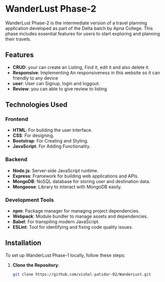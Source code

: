# WanderLust Phase-2

WanderLust Phase-2 is the intermediate version of a travel planning application developed as part of the Delta batch by Apna College. This phase includes essential features for users to start exploring and planning their travels.

## Features

- **CRUD**: your can create an Listing, Find it, edit it and also delete it.
- **Responsive**: Implementing An responsiveness in this website so it can friendly to any device
- **user**: User can Signup, login and loggout.
- **Review**: you can able to give review to listing

## Technologies Used

### Frontend

- **HTML**: For building the user interface.
- **CSS**: For designing.
- **Bootstrap**: For Creating and Styling.
- **JavaScript**: For Adding Functionality.

### Backend

- **Node.js**: Server-side JavaScript runtime.
- **Express**: Framework for building web applications and APIs.
- **MongoDB**: NoSQL database for storing user and destination data.
- **Mongoose**: Library to interact with MongoDB easily.

### Development Tools

- **npm**: Package manager for managing project dependencies.
- **Webpack**: Module bundler to manage assets and dependencies.
- **Babel**: For transpiling modern JavaScript.
- **ESLint**: Tool for identifying and fixing code quality issues.

## Installation

To set up WanderLust Phase-1 locally, follow these steps:

1. **Clone the Repository**:
   ```bash
   git clone https://github.com/vishal-patidar-02/WanderLust.git
   ```
